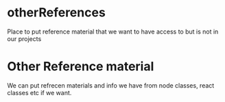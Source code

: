 # otherReferences
Place to put reference material that we want to have access to but is not in our projects

# Other Reference material

We can put refrecen materials and info we have from node classes, react classes etc if we want.

